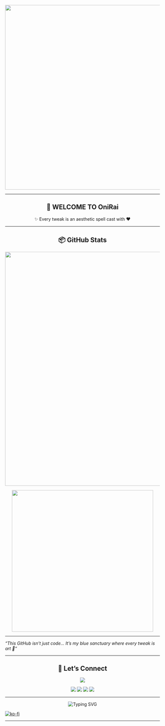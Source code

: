 <!-- WAIFU AESTHETIC -->
<p align="center">
  <img src="https://i.imgur.com/QXCpMFJ.jpeg" width="600px" />
</p>

---

<h2 align="center">🩵 WELCOME TO OniRai</h2>
<p align="center">
  ✨ Every tweak is an aesthetic spell cast with ❤️
</p>

---

<h2 align="center">📦 GitHub Stats</h2>
<p align="center">
  <img src="https://github-readme-stats.vercel.app/api?username=OniRai&show_icons=true&theme=blueberry&hide_border=true&bg_color=00000000&title_color=00bfff&icon_color=00bfff&text_color=5dade2" width="760px" />
</p>
<p align="center">
  <img src="https://github-readme-streak-stats.herokuapp.com?user=OniRai&theme=blueberry&hide_border=true&background=FFFFFF00&ring=00BFFF&fire=00BFFF&currStreakLabel=00BFFF" width="460px" />
</p>

---
<i>“This GitHub isn’t just code... It’s my blue sanctuary where every tweak is art 💙”</i></p>

---

<h2 align="center">🔗 Let’s Connect</h2>
<p align="center">
  <a href="https://t.me/OniRai"><img src="https://img.shields.io/badge/Telegram-@OniRai-00BFFF?style=for-the-badge&logo=telegram" /></a>
<p align="center">
  <a href="linktr.ee/OniRai.UII"><img src="https://img.shields.io/badge/Linktree-Explore-00BFFF?style=for-the-badge&logo=linktree" /></a>
  <a href="hhttps://www.tiktok.com/@onirai_uii?_t=ZS-8xq8F1Fz01h&_r=1"><img src="https://img.shields.io/badge/TikTok-fromcn.id-00BFFF?style=for-the-badge&logo=tiktok" /></a>
    <a href="https://t.me/OniRaiGrup"><img src="https://img.shields.io/badge/Group-OniRaiCommunity-00BFFF?style=for-the-badge&logo=telegram" /></a>
  <a href="https://t.me/OniRaiUIImodulMagisk"><img src="https://img.shields.io/badge/Channel-OniRaiChannel-00BFFF?style=for-the-badge&logo=telegram" /></a>

---
<p align="center">
  <img src="https://readme-typing-svg.demolab.com?font=Fira+Code&size=22&pause=1000&color=2196F3&center=true&vCenter=true&width=435&lines=%F0%9F%91%87+Buy+me+a+cup+of+coffee+%F0%9F%91%87" alt="Typing SVG" />
</p>


   [![ko-fi](https://ko-fi.com/img/githubbutton_sm.svg)](https://ko-fi.com/A0A41HOQYG)
    
</p>


---

<!-- ANIME SVG WAIFU IN CORNER -->
<img src="https://media1.tenor.com/m/7vi-DvOOfGkAAAAC/naruko-anime.gif" align="right" width="1400px" style="margin-right: -2000px; margin-top: -2000px; pointer-events: none;" />
<!-- OPTIONAL: PARTICLE RAIN EFFECT (HTML only works on some viewers) -->
<!-- Can also be added via GitHub Pages -->

<!-- END -->
